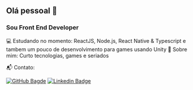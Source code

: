 ## Olá pessoal 👋
### Sou Front End Developer 

:computer: Estudando no momento: ReactJS, Node.js, React Native & Typescript e tambem um pouco de desenvolvimento para games usando Unity
💬  Sobre mim: Curto tecnologias, games e seriados

📬 Contato:

[![GitHub Bagde](https://img.shields.io/github/followers/brunofarias?label=follow&style=social)](https://github.com/brunofarias)
[![Linkedin Badge](https://img.shields.io/badge/-LinkedIn-blue?style=flat-square&logo=Linkedin&logoColor=white&link=https://www.linkedin.com/in/brunofarias82)](https://www.linkedin.com/in/brunofarias82)
